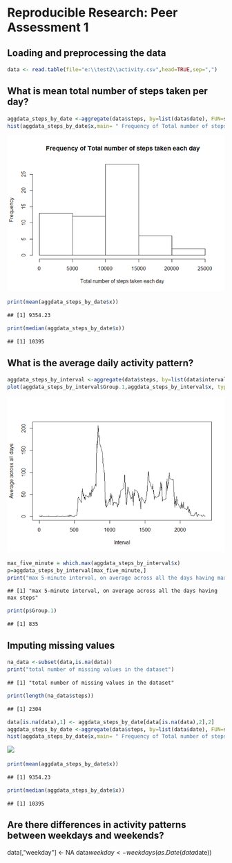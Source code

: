 # Reproducible Research: Peer Assessment 1


## Loading and preprocessing the data

```r
data <- read.table(file="e:\\test2\\activity.csv",head=TRUE,sep=",")
```


## What is mean total number of steps taken per day?

```r
aggdata_steps_by_date <-aggregate(data$steps, by=list(data$date), FUN=sum, na.rm=TRUE)
hist(aggdata_steps_by_date$x,main= " Frequency of Total number of steps taken each day", xlab="Total number of steps taken each day")
```

![](./PA1_template_files/figure-html/unnamed-chunk-2-1.png) 

```r
print(mean(aggdata_steps_by_date$x))
```

```
## [1] 9354.23
```

```r
print(median(aggdata_steps_by_date$x))
```

```
## [1] 10395
```

## What is the average daily activity pattern?

```r
aggdata_steps_by_interval <-aggregate(data$steps, by=list(data$interval), FUN=mean, na.rm=TRUE)
plot(aggdata_steps_by_interval$Group.1,aggdata_steps_by_interval$x, type='l',xlab="Interval", ylab="Average across all days")
```

![](./PA1_template_files/figure-html/unnamed-chunk-3-1.png) 

```r
max_five_minute = which.max(aggdata_steps_by_interval$x)
p=aggdata_steps_by_interval[max_five_minute,]
print("max 5-minute interval, on average across all the days having max steps")
```

```
## [1] "max 5-minute interval, on average across all the days having max steps"
```

```r
print(p$Group.1)
```

```
## [1] 835
```


## Imputing missing values

```r
na_data <-subset(data,is.na(data))
print("total number of missing values in the dataset")
```

```
## [1] "total number of missing values in the dataset"
```

```r
print(length(na_data$steps))
```

```
## [1] 2304
```

```r
data[is.na(data),1] <- aggdata_steps_by_date[data[is.na(data),2],2]
aggdata_steps_by_date <-aggregate(data$steps, by=list(data$date), FUN=sum, na.rm=TRUE)
hist(aggdata_steps_by_date$x,main= " Frequency of Total number of steps taken each day", xlab="Total number of steps taken each day")
```

![](./PA1_template_files/figure-html/unnamed-chunk-4-1.png) 

```r
print(mean(aggdata_steps_by_date$x))
```

```
## [1] 9354.23
```

```r
print(median(aggdata_steps_by_date$x))
```

```
## [1] 10395
```

## Are there differences in activity patterns between weekdays and weekends?
data[,"weekday"] <- NA
data$weekday <- weekdays(as.Date(data$date))
